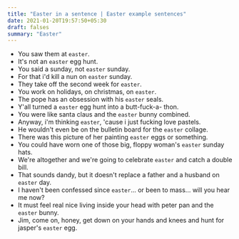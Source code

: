 ```yaml
---
title: "Easter in a sentence | Easter example sentences"
date: 2021-01-20T19:57:50+05:30
draft: falses
summary: "Easter"
---
```

- You saw them at `easter`.
- It's not an `easter` egg hunt.
- You said a sunday, not `easter` sunday.
- For that i'd kill a nun on `easter` sunday.
- They take off the second week for `easter`.
- You work on holidays, on christmas, on `easter`.
- The pope has an obsession with his `easter` seals.
- Y'all turned a `easter` egg hunt into a butt-fuck-a- thon.
- You were like santa claus and the `easter` bunny combined.
- Anyway, i'm thinking `easter`, 'cause i just fucking love pastels.
- He wouldn't even be on the bulletin board for the `easter` collage.
- There was this picture of her painting `easter` eggs or something.
- You could have worn one of those big, floppy woman's `easter` sunday hats.
- We're altogether and we're going to celebrate `easter` and catch a double bill.
- That sounds dandy, but it doesn't replace a father and a husband on `easter` day.
- I haven't been confessed since `easter`... or been to mass... will you hear me now?
- It must feel real nice living inside your head with peter pan and the `easter` bunny.
- Jim, come on, honey, get down on your hands and knees and hunt for jasper's `easter` egg.
                 
